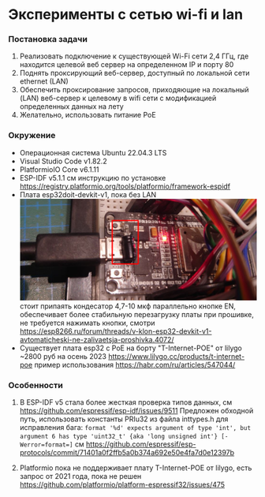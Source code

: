 # Эксперименты с сетью wi-fi и lan

### Постановка задачи ###
1. Реализовать подключение к существующей Wi-Fi сети 2,4 ГГц, где находится целевой веб сервер на определенном IP и порту 80
2. Поднять проксирующий веб-сервер, доступный по локальной сети ethernet (LAN)
3. Обеспечить проксирование запросов, приходяющие на локальный (LAN) веб-сервер к целевому в wifi сети с модификацией определенных данных на лету
4. Желательно, использовать питание PoE

### Окружение 
* Операционная система Ubuntu 22.04.3 LTS
* Visual Studio Code v1.82.2
* PlatformioIO Core v6.1.11
* ESP-IDF v5.1.1 см инструкцию по установке https://registry.platformio.org/tools/platformio/framework-espidf
* Плата esp32doit-devkit-v1, пока без LAN ![esp32doit-devkit-v1](/img/esp32_devkit_v1.png) стоит припаять кондесатор 4,7-10 мкф параллельно кнопке EN, обеспечивает более стабильную перезагрузку платы при прошивке, не требуется нажимать кнопки, смотри https://esp8266.ru/forum/threads/v-klon-esp32-devkit-v1-avtomaticheski-ne-zalivaetsja-proshivka.4072/
* Существует плата esp32 с PoE на борту "T-Internet-POE" от lilygo ~2800 руб на осень 2023 https://www.lilygo.cc/products/t-internet-poe пример использования https://habr.com/ru/articles/547044/ 

### Особенности
1. В ESP-IDF v5 стала более жесткая проверка типов данных, 
см https://github.com/espressif/esp-idf/issues/9511 
Предложен обходной путь, использовать константы PRIu32 из файла inttypes.h для исправления бага: 
`format '%d' expects argument of type 'int', but argument 6 has type 'uint32_t' {aka 'long unsigned int'} [-Werror=format=]` см https://github.com/espressif/esp-protocols/commit/71401a0f2ffb5a0b374a692e50e4fa7d0e12397b

2. Platformio пока не поддерживает плату T-Internet-POE от lilygo, есть запрос от 2021 года, пока не решен https://github.com/platformio/platform-espressif32/issues/475
